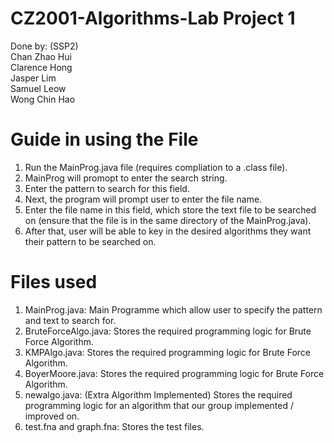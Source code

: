 # CZ2001-Algorithms-Lab Project 1

Done by: (SSP2) <br>
Chan Zhao Hui <br>
Clarence Hong <br>
Jasper Lim <br>
Samuel Leow <br>
Wong Chin Hao <br>



# Guide in using the File #
1. Run the MainProg.java file (requires compliation to a .class file). 
2. MainProg will promopt to enter the search string.
3. Enter the pattern to search for this field.
4. Next, the program will prompt user to enter the file name.
5. Enter the file name in this field, which store the text file to be searched on (ensure that the file is in the same directory of the MainProg.java).
6. After that, user will be able to key in the desired algorithms they want their pattern to be searched on. 

# Files used # 
1. MainProg.java: Main Programme which allow user to specify the pattern and text to search for.
2. BruteForceAlgo.java: Stores the required programming logic for Brute Force Algorithm.
3. KMPAlgo.java: Stores the required programming logic for Brute Force Algorithm.
3. BoyerMoore.java: Stores the required programming logic for Brute Force Algorithm. 
4. newalgo.java: (Extra Algorithm Implemented) Stores the required programming logic for an algorithm that our group implemented / improved on.
5. test.fna and graph.fna: Stores the test files. 

